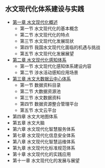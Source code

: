 ## 水文现代化体系建设与实践
- [第一章 水文现代化概述](chapter1.md)
	- 第一节 水文现代化的基本概念
	- 第二节 水文现代化的特点
	- 第三节 水文现代化发展现状
	- 第四节 我国水文现代化面临的机遇与挑战
	- 第五节 水文现代化发展展望
- [第二章 水文现代化感知体系](chapter2.md)
	- 第一节 水文现代化感知体系建设内容
	- 第二节 涉水活动感知应用场景
- [第三章 水文大数据云中心体系](chapter3.md)
	- 第一节 数据资料目录
	- 第二节 大数据资源池
	- 第三节 水文数据资料
	- 第四节 数据资源整合管理平台
	- 第五节 水文云平台
- 第四章 水文大地图体系
- 第五章 水文大脑
- 第六章 水文现代化智慧服务体系
- 第七章 水文现代化信息安全体系
- 第八章 水文现代化智慧运维体系
- 第九章 水文现代化标准规范体系
- 第十章 水文现代化的实践应用
- 第十一章 水文现代化的发展与展望